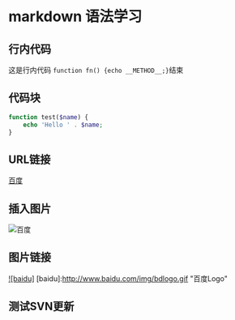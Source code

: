 # markdown 语法学习

## 行内代码

这是行内代码 `function fn() {echo __METHOD__;}`结束


## 代码块
```php
function test($name) {
    echo 'Hello ' . $name;
}
```

## URL链接
[百度](https://www.baidu.com "百度一下")

## 插入图片
![百度](http://www.baidu.com/img/bdlogo.gif "百度logo")

## 图片链接
[![baidu]](http://baidu.com)
[baidu]:http://www.baidu.com/img/bdlogo.gif "百度Logo"

## 测试SVN更新
